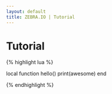```yaml
---
layout: default
title: ZEBRA.IO | Tutorial
---
```


# Tutorial

{% highlight lua %}

local function hello()
    print(awesome)
end

{% endhighlight %}
